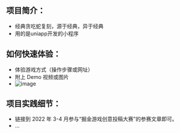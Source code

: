## 项目简介：
- 经典贪吃蛇复刻，源于经典，异于经典
- 用的是uniapp开发的小程序
## 如何快速体验：
- 体验游戏方式（操作步骤或网址）
- 附上 Demo 视频或图片
- ![image](https://user-images.githubusercontent.com/66343210/164710325-1562bb4e-bf15-49be-a421-3165f686b8b7.png)

## 项目实践细节：
- 链接到 2022 年 3-4 月参与“掘金游戏创意投稿大赛”的参赛文章即可。
- ...
